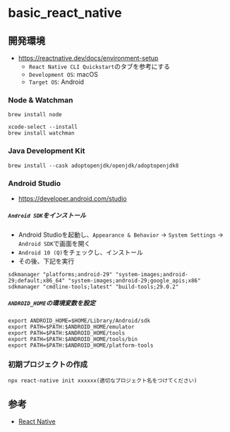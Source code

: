# basic_react_native

## 開発環境
- https://reactnative.dev/docs/environment-setup
  - `React Native CLI Quickstart`のタブを参考にする
  - `Development OS`: macOS
  - `Target OS`: Android

### Node & Watchman
```
brew install node

xcode-select --install
brew install watchman
```

### Java Development Kit
```
brew install --cask adoptopenjdk/openjdk/adoptopenjdk8
```

### Android Studio
- https://developer.android.com/studio

##### `Android SDK`をインストール
- Android Studioを起動し、`Appearance & Behavior` → `System Settings` → `Android SDK`で画面を開く
- `Android 10 (Q)`をチェックし、インストール
- その後、下記を実行

```
sdkmanager "platforms;android-29" "system-images;android-29;default;x86_64" "system-images;android-29;google_apis;x86"
sdkmanager "cmdline-tools;latest" "build-tools;29.0.2"
```

##### `ANDROID_HOME`の環境変数を設定
```
export ANDROID_HOME=$HOME/Library/Android/sdk
export PATH=$PATH:$ANDROID_HOME/emulator
export PATH=$PATH:$ANDROID_HOME/tools
export PATH=$PATH:$ANDROID_HOME/tools/bin
export PATH=$PATH:$ANDROID_HOME/platform-tools
```

### 初期プロジェクトの作成
```
npx react-native init xxxxxx(適切なプロジェクト名をつけてください)
```

## 参考
- [React Native](https://reactnative.dev/)
